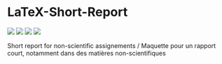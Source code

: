 # LaTeX-Short-Report

[![](https://img.shields.io/badge/donate-paypal-46AFE0.svg)](https://www.paypal.me/bastienlaville)
![](https://img.shields.io/github/release/XeBasTeX/LaTeX-Short-Report.svg)
![](https://img.shields.io/github/license/XeBasTeX/LaTeX-Short-Report.svg)
![](https://img.shields.io/github/languages/code-size/XeBasTeX/LaTeX-Short-Report.svg)

Short report for non-scientific assignements / Maquette pour un rapport court, notamment dans des matières non-scientifiques
